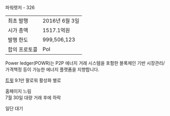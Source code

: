 파워렛저 - 326

|||
|---|---|
|최초 발행|2016년 6월 3일|
|시가 총액|1517.1억원|
|발행 한도|999,506,123|
|합의 프로토콜|PoI|

Power ledger(POWR)는 P2P 에너지 거래 시스템을 포함한 블록체인 기반 시장관리/가격책정 등이 가능한 에너지 플랫폼을 지향합니다.

[트윗](https://twitter.com/PowerLedger_io?ref_src=twsrc%5Etfw%7Ctwcamp%5Eembeddedtimeline%7Ctwterm%5Eurl%3Ahttps%3A%2F%2Ftwitter.com%2FPowerLedger_io%7Ctwgr%5EeyJ0ZndfZXhwZXJpbWVudHNfY29va2llX2V4cGlyYXRpb24iOnsiYnVja2V0IjoxMjA5NjAwLCJ2ZXJzaW9uIjpudWxsfSwidGZ3X2hvcml6b25fdHdlZXRfZW1iZWRfOTU1NSI6eyJidWNrZXQiOiJodGUiLCJ2ZXJzaW9uIjpudWxsfSwidGZ3X3NwYWNlX2NhcmQiOnsiYnVja2V0Ijoib2ZmIiwidmVyc2lvbiI6bnVsbH19&ref_url=https%3A%2F%2Fupbit.com%2Fexchange%3Fcode%3DCRIX.UPBIT.KRW-XEM) 9.1만 팔로워 활성화 별로



홈페이지 느림  
7월 30일 대량 거래 후에 하락

일단 대기
